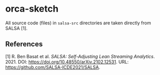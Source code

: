 # orca-sketch

All source code (files) in `salsa-src` directories are taken directly from SALSA [1].

References
----------

[1] R. Ben Basat et al. *SALSA: Self-Adjusting Lean Streaming Analytics*. 2021. DOI: 
https://doi.org/10.48550/arXiv.2102.12531. URL: https://github.com/SALSA-ICDE2021/SALSA.
